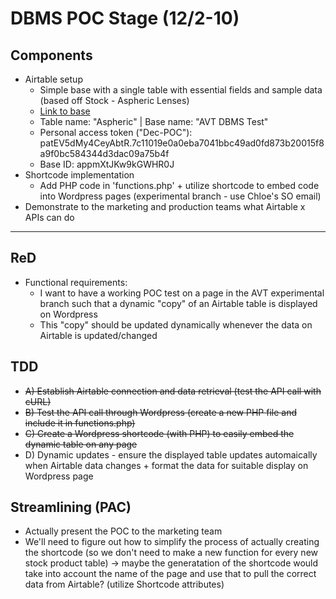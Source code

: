 # DBMS POC Stage (12/2-10)

## Components
- Airtable setup
  - Simple base with a single table with essential fields and sample data (based off Stock - Aspheric Lenses)
  - [Link to base](https://airtable.com/appmXtJKw9kGWHR0J/tblru3M6pYGiwqFeI/viw26Xkkake7tnCXQ?blocks=hide)
  - Table name: "Aspheric" | Base name: "AVT DBMS Test"
  - Personal access token ("Dec-POC"): patEV5dMy4CeyAbtR.7c11019e0a0eba7041bbc49ad0fd873b20015f8a9f0bc584344d3dac09a75b4f
  - Base ID: appmXtJKw9kGWHR0J
- Shortcode implementation
  - Add PHP code in 'functions.php' + utilize shortcode to embed code into Wordpress pages (experimental branch - use Chloe's SO email)
- Demonstrate to the marketing and production teams what Airtable x APIs can do

---

## ReD
- Functional requirements:
  - I want to have a working POC test on a page in the AVT experimental branch such that a dynamic "copy" of an Airtable table is displayed on Wordpress
  - This "copy" should be updated dynamically whenever the data on Airtable is updated/changed

## TDD
- ~~A) Establish Airtable connection and data retrieval (test the API call with cURL)~~
- ~~B) Test the API call through Wordpress (create a new PHP file and include it in functions.php)~~
- ~~C) Create a Wordpress shortcode (with PHP) to easily embed the dynamic table on any page~~
- D) Dynamic updates - ensure the displayed table updates automaically when Airtable data changes + format the data for suitable display on Wordpress page

## Streamlining (PAC)
- Actually present the POC to the marketing team
- We'll need to figure out how to simplify the process of actually creating the shortcode (so we don't need to make a new function for every new stock product table) -> maybe the generatation of the shortcode would take into account the name of the page and use that to pull the correct data from Airtable? (utilize Shortcode attributes)
